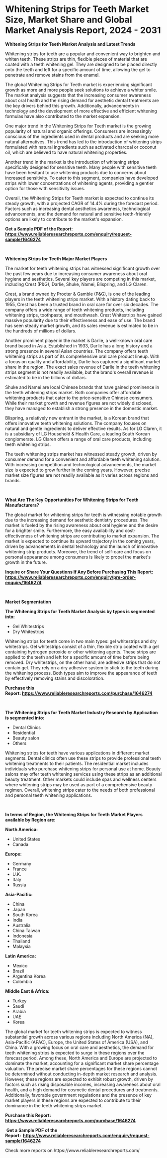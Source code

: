 <p><h1>Whitening Strips for Teeth Market Size, Market Share and Global Market Analysis Report, 2024 - 2031</h1></p><p><strong>Whitening Strips for Teeth Market Analysis and Latest Trends</strong></p>
<p><p>Whitening strips for teeth are a popular and convenient way to brighten and whiten teeth. These strips are thin, flexible pieces of material that are coated with a teeth whitening gel. They are designed to be placed directly onto the teeth and left for a specific amount of time, allowing the gel to penetrate and remove stains from the enamel.</p><p>The global Whitening Strips for Teeth market is experiencing significant growth as more and more people seek solutions to achieve a whiter smile. The market analysis suggests that the increasing consumer awareness about oral health and the rising demand for aesthetic dental treatments are the key drivers behind this growth. Additionally, advancements in technology and the development of more effective and efficient whitening formulas have also contributed to the market expansion.</p><p>One major trend in the Whitening Strips for Teeth market is the growing popularity of natural and organic offerings. Consumers are increasingly conscious of the ingredients used in dental products and are seeking more natural alternatives. This trend has led to the introduction of whitening strips formulated with natural ingredients such as activated charcoal or coconut oil, which are believed to have natural whitening properties.</p><p>Another trend in the market is the introduction of whitening strips specifically designed for sensitive teeth. Many people with sensitive teeth have been hesitant to use whitening products due to concerns about increased sensitivity. To cater to this segment, companies have developed strips with lower concentrations of whitening agents, providing a gentler option for those with sensitivity issues.</p><p>Overall, the Whitening Strips for Teeth market is expected to continue its steady growth, with a projected CAGR of 14.4% during the forecast period. Factors such as increasing dental aesthetics awareness, technological advancements, and the demand for natural and sensitive teeth-friendly options are likely to contribute to the market's expansion.</p></p>
<p><strong>Get a Sample PDF of the Report:&nbsp; <a href="https://www.reliableresearchreports.com/enquiry/request-sample/1646274">https://www.reliableresearchreports.com/enquiry/request-sample/1646274</a></strong></p>
<p>&nbsp;</p>
<p><strong>Whitening Strips for Teeth Major Market Players</strong></p>
<p><p>The market for teeth whitening strips has witnessed significant growth over the past few years due to increasing consumer awareness about oral hygiene and aesthetics. Several key players are competing in this market, including Crest (P&G), Darlie, Shuke, Namei, Blispring, and LG Claren. </p><p>Crest, a brand owned by Procter & Gamble (P&G), is one of the leading players in the teeth whitening strips market. With a history dating back to 1955, Crest has been a trusted brand in oral care for over six decades. The company offers a wide range of teeth whitening products, including whitening strips, toothpaste, and mouthwash. Crest Whitestrips have gained massive popularity due to their effectiveness and ease of use. The brand has seen steady market growth, and its sales revenue is estimated to be in the hundreds of millions of dollars.</p><p>Another prominent player in the market is Darlie, a well-known oral care brand based in Asia. Established in 1933, Darlie has a long history and a strong presence in several Asian countries. The company offers teeth whitening strips as part of its comprehensive oral care product lineup. With a focus on quality and affordability, Darlie has captured a significant market share in the region. The exact sales revenue of Darlie in the teeth whitening strips segment is not readily available, but the brand's overall revenue is estimated to be in the billions of dollars.</p><p>Shuke and Namei are local Chinese brands that have gained prominence in the teeth whitening strips market. Both companies offer affordable whitening products that cater to the price-sensitive Chinese consumers. While their market growth and revenue figures are not widely disclosed, they have managed to establish a strong presence in the domestic market.</p><p>Blispring, a relatively new entrant in the market, is a Korean brand that offers innovative teeth whitening solutions. The company focuses on natural and gentle ingredients to deliver effective results. As for LG Claren, it is a subsidiary of LG Household & Health Care, a leading South Korean conglomerate. LG Claren offers a range of oral care products, including teeth whitening strips.</p><p>The teeth whitening strips market has witnessed steady growth, driven by consumer demand for a convenient and affordable teeth whitening solution. With increasing competition and technological advancements, the market size is expected to grow further in the coming years. However, precise market size figures are not readily available as it varies across regions and brands.</p></p>
<p>&nbsp;</p>
<p><strong>What Are The Key Opportunities For Whitening Strips for Teeth Manufacturers?</strong></p>
<p><p>The global market for whitening strips for teeth is witnessing notable growth due to the increasing demand for aesthetic dentistry procedures. The market is fueled by the rising awareness about oral hygiene and the desire for a brighter smile. Furthermore, the easy availability and cost-effectiveness of whitening strips are contributing to market expansion. The market is expected to continue its upward trajectory in the coming years, driven by advancements in dental technology and the launch of innovative whitening strip products. Moreover, the trend of self-care and focus on personal appearance among consumers is likely to propel the market's growth in the future.</p></p>
<p><strong>Inquire or Share Your Questions If Any Before Purchasing This Report: <a href="https://www.reliableresearchreports.com/enquiry/pre-order-enquiry/1646274">https://www.reliableresearchreports.com/enquiry/pre-order-enquiry/1646274</a></strong></p>
<p>&nbsp;</p>
<p><strong>Market Segmentation</strong></p>
<p><strong>The Whitening Strips for Teeth Market Analysis by types is segmented into:</strong></p>
<p><ul><li>Gel Whitestrips</li><li>Dry Whitestrips</li></ul></p>
<p><p>Whitening strips for teeth come in two main types: gel whitestrips and dry whitestrips. Gel whitestrips consist of a thin, flexible strip coated with a gel containing hydrogen peroxide or other whitening agents. These strips are applied to the teeth and left for a specific amount of time before being removed. Dry whitestrips, on the other hand, are adhesive strips that do not contain gel. They rely on a dry adhesive system to stick to the teeth during the whitening process. Both types aim to improve the appearance of teeth by effectively removing stains and discoloration.</p></p>
<p><strong>Purchase this Report:&nbsp;<a href="https://www.reliableresearchreports.com/purchase/1646274">https://www.reliableresearchreports.com/purchase/1646274</a></strong></p>
<p>&nbsp;</p>
<p><strong>The Whitening Strips for Teeth Market Industry Research by Application is segmented into:</strong></p>
<p><ul><li>Dental Clinics</li><li>Residential</li><li>Beauty salon</li><li>Others</li></ul></p>
<p><p>Whitening strips for teeth have various applications in different market segments. Dental clinics often use these strips to provide professional teeth whitening treatments to their patients. The residential market includes individuals who purchase whitening strips for personal use at home. Beauty salons may offer teeth whitening services using these strips as an additional beauty treatment. Other markets could include spas and wellness centers where whitening strips may be used as part of a comprehensive beauty regimen. Overall, whitening strips cater to the needs of both professional and personal teeth whitening applications.</p></p>
<p>&nbsp;</p>
<p><strong>In terms of Region, the Whitening Strips for Teeth Market Players available by Region are:</strong></p>
<p>
    <p> <strong> North America: </strong>
        <ul>
            <li>United States</li>
            <li>Canada</li>
        </ul>
        </p> 
    <p> <strong> Europe: </strong>
        <ul>
            <li>Germany</li>
            <li>France</li>
            <li>U.K.</li>
            <li>Italy</li>
            <li>Russia</li>
        </ul>
        </p> 
    <p> <strong> Asia-Pacific: </strong>
        <ul>
            <li>China</li>
            <li>Japan</li>
            <li>South Korea</li>
            <li>India</li>
            <li>Australia</li>
            <li>China Taiwan</li>
            <li>Indonesia</li>
            <li>Thailand</li>
            <li>Malaysia</li>
        </ul>
        </p> 
    <p> <strong> Latin America: </strong>
        <ul>
            <li>Mexico</li>
            <li>Brazil</li>
            <li>Argentina Korea</li>
            <li>Colombia</li>
        </ul>
        </p> 
    <p> <strong> Middle East & Africa: </strong>
        <ul>
            <li>Turkey</li>
            <li>Saudi</li>
            <li>Arabia</li>
            <li>UAE</li>
            <li>Korea</li>
        </ul>
    </p>
    </p>
<p><p>The global market for teeth whitening strips is expected to witness substantial growth across various regions including North America (NA), Asia-Pacific (APAC), Europe, the United States of America (USA), and China. With a growing focus on oral care and aesthetics, the demand for teeth whitening strips is expected to surge in these regions over the forecast period. Among these, North America and Europe are projected to dominate the market, accounting for a significant market share percentage valuation. The precise market share percentages for these regions cannot be determined without conducting in-depth market research and analysis. However, these regions are expected to exhibit robust growth, driven by factors such as rising disposable incomes, increasing awareness about oral health, and a high demand for cosmetic dental procedures and treatments. Additionally, favorable government regulations and the presence of key market players in these regions are expected to contribute to their dominance in the teeth whitening strips market.</p></p>
<p><strong>Purchase this Report: <a href="https://www.reliableresearchreports.com/purchase/1646274">https://www.reliableresearchreports.com/purchase/1646274</a></strong></p>
<p>&nbsp;<strong>Get a Sample PDF of the Report:&nbsp;&nbsp;<a href="https://www.reliableresearchreports.com/enquiry/request-sample/1646274">https://www.reliableresearchreports.com/enquiry/request-sample/1646274</a></strong></p>
<p><strong></strong></p>
<p>Check more reports on https://www.reliableresearchreports.com/</p>
